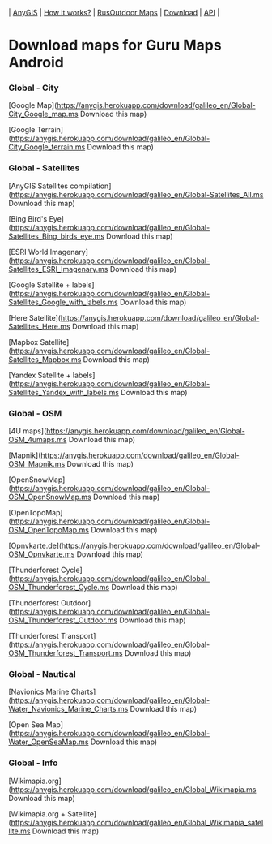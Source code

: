 | [AnyGIS][01] | [How it works?][02] | [RusOutdoor Maps][03] | [Download][04] | [API][05] |


[01]: https://nnngrach.github.io/AnyGIS_maps/index_en
[02]: https://nnngrach.github.io/AnyGIS_maps/Web/Html/Description_en
[03]: https://nnngrach.github.io/AnyGIS_maps/Web/Html/RusOutdoor_en
[04]: https://nnngrach.github.io/AnyGIS_maps/Web/Html/DownloadPage_en
[05]: https://nnngrach.github.io/AnyGIS_maps/Web/Html/Api_en
# Download maps for Guru Maps Android


### Global - City
[Google Map](https://anygis.herokuapp.com/download/galileo_en/Global-City_Google_map.ms Download this map)

[Google Terrain](https://anygis.herokuapp.com/download/galileo_en/Global-City_Google_terrain.ms Download this map)



### Global - Satellites
[AnyGIS Satellites compilation](https://anygis.herokuapp.com/download/galileo_en/Global-Satellites_All.ms Download this map)

[Bing Bird's Eye](https://anygis.herokuapp.com/download/galileo_en/Global-Satellites_Bing_birds_eye.ms Download this map)

[ESRI World Imagenary](https://anygis.herokuapp.com/download/galileo_en/Global-Satellites_ESRI_Imagenary.ms Download this map)

[Google Satellite + labels](https://anygis.herokuapp.com/download/galileo_en/Global-Satellites_Google_with_labels.ms Download this map)

[Here Satellite](https://anygis.herokuapp.com/download/galileo_en/Global-Satellites_Here.ms Download this map)

[Mapbox Satellite](https://anygis.herokuapp.com/download/galileo_en/Global-Satellites_Mapbox.ms Download this map)

[Yandex Satellite + labels](https://anygis.herokuapp.com/download/galileo_en/Global-Satellites_Yandex_with_labels.ms Download this map)



### Global - OSM
[4U maps](https://anygis.herokuapp.com/download/galileo_en/Global-OSM_4umaps.ms Download this map)

[Mapnik](https://anygis.herokuapp.com/download/galileo_en/Global-OSM_Mapnik.ms Download this map)

[OpenSnowMap](https://anygis.herokuapp.com/download/galileo_en/Global-OSM_OpenSnowMap.ms Download this map)

[OpenTopoMap](https://anygis.herokuapp.com/download/galileo_en/Global-OSM_OpenTopoMap.ms Download this map)

[Opnvkarte.de](https://anygis.herokuapp.com/download/galileo_en/Global-OSM_Opnvkarte.ms Download this map)

[Thunderforest Cycle](https://anygis.herokuapp.com/download/galileo_en/Global-OSM_Thunderforest_Cycle.ms Download this map)

[Thunderforest Outdoor](https://anygis.herokuapp.com/download/galileo_en/Global-OSM_Thunderforest_Outdoor.ms Download this map)

[Thunderforest Transport](https://anygis.herokuapp.com/download/galileo_en/Global-OSM_Thunderforest_Transport.ms Download this map)



### Global - Nautical
[Navionics Marine Charts](https://anygis.herokuapp.com/download/galileo_en/Global-Water_Navionics_Marine_Charts.ms Download this map)

[Open Sea Map](https://anygis.herokuapp.com/download/galileo_en/Global-Water_OpenSeaMap.ms Download this map)



### Global - Info
[Wikimapia.org](https://anygis.herokuapp.com/download/galileo_en/Global_Wikimapia.ms Download this map)

[Wikimapia.org + Satellite](https://anygis.herokuapp.com/download/galileo_en/Global_Wikimapia_satellite.ms Download this map)

